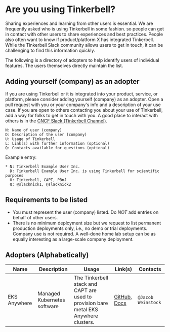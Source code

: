 # Are you using Tinkerbell?

Sharing experiences and learning from other users is essential. We are
frequently asked who is using Tinkerbell in some fashion. so people can get in
contact with other users to share experiences and best practices. People
also often want to know if product/platform X has integrated Tinkerbell.
While the Tinkerbell Slack community allows
users to get in touch, it can be challenging to find this information quickly.

The following is a directory of adopters to help identify users of individual
features. The users themselves directly maintain the list.

## Adding yourself (company) as an adopter

If you are using Tinkerbell or it is integrated into your product, service, or
platform, please consider adding yourself (company) as an adopter. Open a pull request
with you or your company's info and a description of your use case.
If you are open to others contacting you about your use of Tinkerbell, add a way for folks
to get in touch with you. A good place to interact with others is in the [CNCF Slack (Tinkerbell Channel)](https://cloud-native.slack.com/archives/D038VL51XMZ).

    N: Name of user (company)
    D: Description of the user (company)
    U: Usage of Tinkerbell
    L: Link(s) with further information (optional)
    Q: Contacts available for questions (optional)

Example entry:

    * N: Tinkerbell Example User Inc.
      D: Tinkerbell Example User Inc. is using Tinkerbell for scientific purposes
      U: Tinkerbell, CAPT, PBnJ
      Q: @slacknick1, @slacknick2

## Requirements to be listed

* You must represent the user (company) listed. Do *NOT* add entries on behalf of other users.
* There is no minimum deployment size but we request to list permanent
  production deployments only, i.e., no demo or trial deployments. Company
  use is not required. A well-done home lab setup can be as equally
  interesting as a large-scale company deployment.

## Adopters (Alphabetically)

| Name | Description | Usage | Link(s) | Contacts |
|------|-------------|-------|------|----------|
| EKS Anywhere | Managed Kubernetes software | The Tinkerbell stack and CAPT are used to provision bare metal EKS Anywhere clusters. | [GitHub](https://github.com/aws/eks-anywhere), [Docs](https://anywhere.eks.amazonaws.com/docs/) | `@Jacob Weinstock` |
